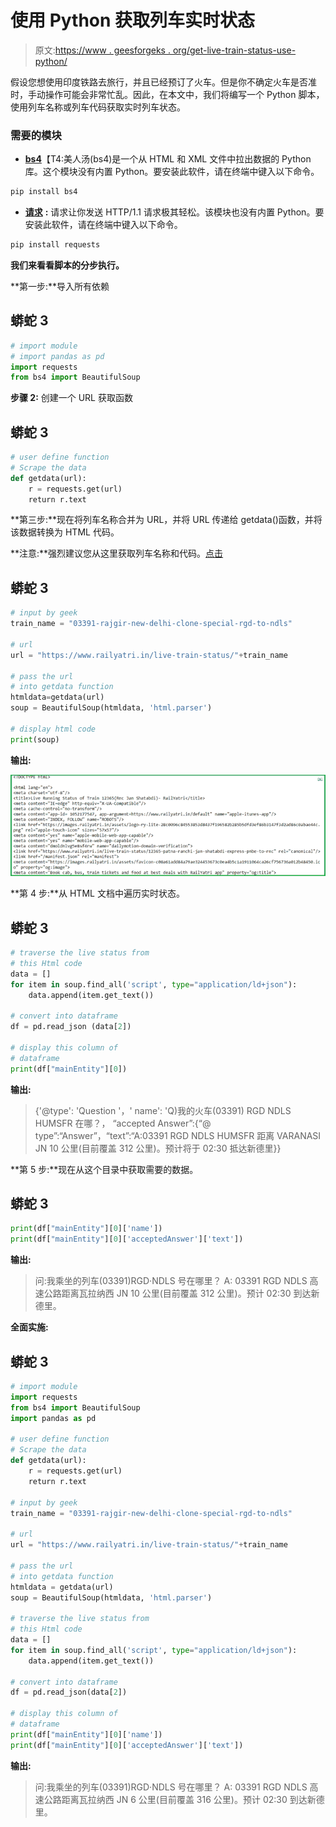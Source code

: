 # 使用 Python 获取列车实时状态

> 原文:[https://www . geesforgeks . org/get-live-train-status-use-python/](https://www.geeksforgeeks.org/get-live-train-status-using-python/)

假设您想使用印度铁路去旅行，并且已经预订了火车。但是你不确定火车是否准时，手动操作可能会非常忙乱。因此，在本文中，我们将编写一个 Python 脚本，使用列车名称或列车代码获取实时列车状态。

### **需要的模块**

*   [**bs4**](https://www.geeksforgeeks.org/implementing-web-scraping-python-beautiful-soup/)【T4:美人汤(bs4)是一个从 HTML 和 XML 文件中拉出数据的 Python 库。这个模块没有内置 Python。要安装此软件，请在终端中键入以下命令。

```py
pip install bs4

```

*   [**请求**](https://www.geeksforgeeks.org/python-requests-tutorial/) **:** 请求让你发送 HTTP/1.1 请求极其轻松。该模块也没有内置 Python。要安装此软件，请在终端中键入以下命令。

```py
pip install requests

```

**我们来看看脚本的分步执行。**

**第一步:**导入所有依赖

## 蟒蛇 3

```py
# import module
# import pandas as pd
import requests
from bs4 import BeautifulSoup
```

**步骤 2:** 创建一个 URL 获取函数

## 蟒蛇 3

```py
# user define function 
# Scrape the data 
def getdata(url): 
    r = requests.get(url) 
    return r.text
```

**第三步:**现在将列车名称合并为 URL，并将 URL 传递给 getdata()函数，并将该数据转换为 HTML 代码。

**注意:**强烈建议您从这里获取列车名称和代码。[点击](https://www.railyatri.in/live-train-status/)

## 蟒蛇 3

```py
# input by geek
train_name = "03391-rajgir-new-delhi-clone-special-rgd-to-ndls"

# url
url = "https://www.railyatri.in/live-train-status/"+train_name

# pass the url
# into getdata function
htmldata=getdata(url)
soup = BeautifulSoup(htmldata, 'html.parser')

# display html code
print(soup)
```

**输出:**

![](img/df86f8f132ce24840e3f07199243dc43.png)

**第 4 步:**从 HTML 文档中遍历实时状态。

## 蟒蛇 3

```py
# traverse the live status from
# this Html code
data = []
for item in soup.find_all('script', type="application/ld+json"):
    data.append(item.get_text())

# convert into dataframe
df = pd.read_json (data[2])

# display this column of
# dataframe
print(df["mainEntity"][0])
```

**输出:**

> {'@type': 'Question '，' name': 'Q)我的火车(03391) RGD NDLS HUMSFR 在哪？，
> “accepted Answer”:{“@ type”:“Answer”，“text”:“A:03391 RGD NDLS HUMSFR 距离 VARANASI JN 10 公里(目前覆盖 312 公里)。预计将于 02:30 抵达新德里}}

**第 5 步:**现在从这个目录中获取需要的数据。

## 蟒蛇 3

```py
print(df["mainEntity"][0]['name'])
print(df["mainEntity"][0]['acceptedAnswer']['text'])
```

**输出:**

> 问:我乘坐的列车(03391)RGD·NDLS 号在哪里？
> A: 03391 RGD NDLS 高速公路距离瓦拉纳西 JN 10 公里(目前覆盖 312 公里)。预计 02:30 到达新德里。

**全面实施:**

## 蟒蛇 3

```py
# import module
import requests
from bs4 import BeautifulSoup
import pandas as pd

# user define function
# Scrape the data
def getdata(url):
    r = requests.get(url)
    return r.text

# input by geek
train_name = "03391-rajgir-new-delhi-clone-special-rgd-to-ndls"

# url
url = "https://www.railyatri.in/live-train-status/"+train_name

# pass the url
# into getdata function
htmldata = getdata(url)
soup = BeautifulSoup(htmldata, 'html.parser')

# traverse the live status from
# this Html code
data = []
for item in soup.find_all('script', type="application/ld+json"):
    data.append(item.get_text())

# convert into dataframe
df = pd.read_json(data[2])

# display this column of
# dataframe
print(df["mainEntity"][0]['name'])
print(df["mainEntity"][0]['acceptedAnswer']['text'])
```

**输出:**

> 问:我乘坐的列车(03391)RGD·NDLS 号在哪里？
> A: 03391 RGD NDLS 高速公路距离瓦拉纳西 JN 6 公里(目前覆盖 316 公里)。预计 02:30 到达新德里。